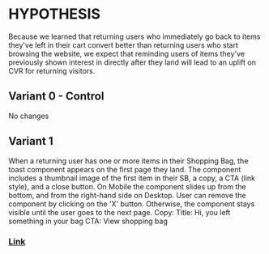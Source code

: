 # HYPOTHESIS
Because we learned that returning users who immediately go back to items they've left in their cart convert better than returning users who start browsing the website, we expect that reminding users of items they've previously shown interest in directly after they land will lead to an uplift on CVR for returning visitors.

## Variant 0 - Control
No changes

## Variant 1 
When a returning user has one or more items in their Shopping Bag, the toast component appears on the first page they land.
The component includes a thumbnail image of the first item in their SB, a copy, a CTA (link style), and a close button.
On Mobile the component slides up from the bottom, and from the right-hand side on Desktop.
User can remove the component by clicking on the 'X' button. Otherwise, the component stays visible until the user goes to the next page.
Copy: 
Title: Hi, you left something in your bag
CTA: View shopping bag

### [Link](https://app.asana.com/0/1201109242799454/1203471701786233/f)
